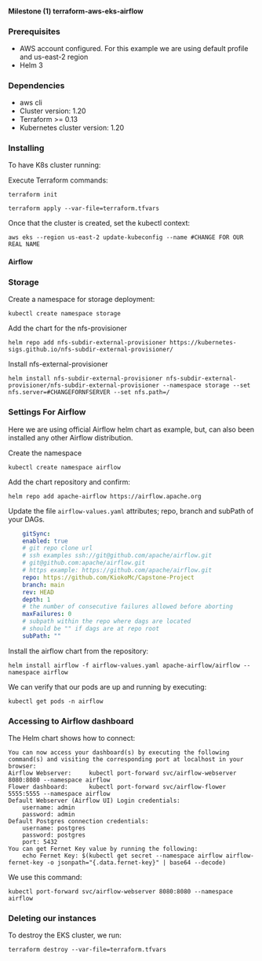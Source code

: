 #### Milestone (1) terraform-aws-eks-airflow

### Prerequisites

- AWS account configured. For this example we are using default profile and us-east-2 region
- Helm 3

### Dependencies
- aws cli
- Cluster version: 1.20 
- Terraform >= 0.13
- Kubernetes cluster version: 1.20 

### Installing

To have K8s cluster running:

Execute Terraform commands:

```
terraform init
```
```
terraform apply --var-file=terraform.tfvars
```
Once that the cluster is created, set the kubectl context:

```
aws eks --region us-east-2 update-kubeconfig --name #CHANGE FOR OUR REAL NAME
```

#### Airflow

### Storage

Create a namespace for storage deployment:
```
kubectl create namespace storage
```
Add the chart for the nfs-provisioner
```
helm repo add nfs-subdir-external-provisioner https://kubernetes-sigs.github.io/nfs-subdir-external-provisioner/
```
Install nfs-external-provisioner
```
helm install nfs-subdir-external-provisioner nfs-subdir-external-provisioner/nfs-subdir-external-provisioner --namespace storage --set nfs.server=#CHANGEFORNFSERVER --set nfs.path=/
```
### Settings For Airflow

Here we are using official Airflow helm chart as example, but, can also been installed any other Airflow distribution.

Create the namespace
```
kubectl create namespace airflow
```

Add the chart repository and confirm:
```
helm repo add apache-airflow https://airflow.apache.org
```

Update the file `airflow-values.yaml` attributes; repo, branch and subPath of your DAGs. 
```yaml
    gitSync:
    enabled: true
    # git repo clone url
    # ssh examples ssh://git@github.com/apache/airflow.git
    # git@github.com:apache/airflow.git
    # https example: https://github.com/apache/airflow.git
    repo: https://github.com/KiokoMc/Capstone-Project
    branch: main
    rev: HEAD
    depth: 1
    # the number of consecutive failures allowed before aborting
    maxFailures: 0
    # subpath within the repo where dags are located
    # should be "" if dags are at repo root
    subPath: ""
```

Install the airflow chart from the repository:
```
helm install airflow -f airflow-values.yaml apache-airflow/airflow --namespace airflow
```
We can verify that our pods are up and running by executing:
```
kubectl get pods -n airflow
```

### Accessing to Airflow dashboard

The Helm chart shows how to connect:
```
You can now access your dashboard(s) by executing the following command(s) and visiting the corresponding port at localhost in your browser:
Airflow Webserver:     kubectl port-forward svc/airflow-webserver 8080:8080 --namespace airflow
Flower dashboard:      kubectl port-forward svc/airflow-flower 5555:5555 --namespace airflow
Default Webserver (Airflow UI) Login credentials:
    username: admin
    password: admin
Default Postgres connection credentials:
    username: postgres
    password: postgres
    port: 5432
You can get Fernet Key value by running the following:
    echo Fernet Key: $(kubectl get secret --namespace airflow airflow-fernet-key -o jsonpath="{.data.fernet-key}" | base64 --decode)
```

We use this command:
```
kubectl port-forward svc/airflow-webserver 8080:8080 --namespace airflow
```

### Deleting our instances


To destroy the EKS cluster, we run:

```
terraform destroy --var-file=terraform.tfvars
```